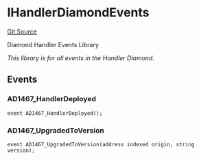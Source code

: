 # IHandlerDiamondEvents
[Git Source](https://github.com/thrackle-io/rules-engine/blob/54db83a2c72adaf3bc2196e69cb3cf728347d98b/src/common/IEvents.sol)

Diamond Handler Events Library

*This library is for all events in the Handler Diamond.*


## Events
### AD1467_HandlerDeployed

```solidity
event AD1467_HandlerDeployed();
```

### AD1467_UpgradedToVersion

```solidity
event AD1467_UpgradedToVersion(address indexed origin, string version);
```

